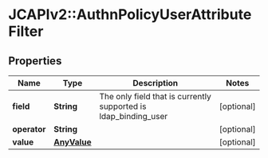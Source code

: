 # JCAPIv2::AuthnPolicyUserAttributeFilter

## Properties
Name | Type | Description | Notes
------------ | ------------- | ------------- | -------------
**field** | **String** | The only field that is currently supported is ldap_binding_user | [optional] 
**operator** | **String** |  | [optional] 
**value** | [**AnyValue**](AnyValue.md) |  | [optional] 

